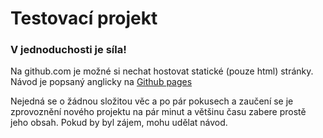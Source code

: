 Testovací projekt
=================

### V jednoduchosti je síla!

Na github.com je možné si nechat hostovat statické (pouze html) stránky. Návod je popsaný anglicky na [Github pages](https://pages.github.com/)

Nejedná se o žádnou složitou věc a po pár pokusech a zaučení se je zprovoznění nového projektu na pár minut a většinu času zabere prostě jeho obsah. Pokud by byl zájem, mohu udělat návod.
